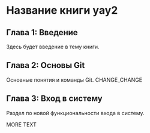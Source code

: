 # Название книги yay2

## Глава 1: Введение
Здесь будет введение в тему книги.

## Глава 2: Основы Git
Основные понятия и команды Git. CHANGE_CHANGE

## Глава 3: Вход в систему
Раздел по новой функциональности входа в систему.


MORE TEXT